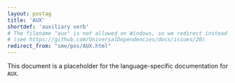 ```yaml
---
layout: postag
title: 'AUX'
shortdef: 'auxiliary verb'
# The filename "aux" is not allowed on Windows, so we redirect instead
# (see https://github.com/UniversalDependencies/docs/issues/20)
redirect_from: "sme/pos/AUX.html"
---
```


This document is a placeholder for the language-specific documentation
for `AUX`.
